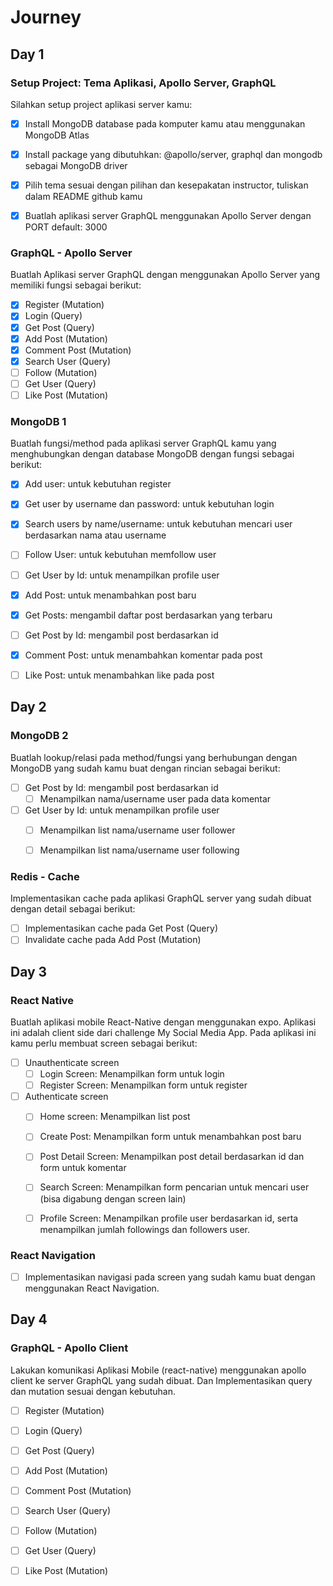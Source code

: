 # Journey

## Day 1

### Setup Project: Tema Aplikasi, Apollo Server, GraphQL
Silahkan setup project aplikasi server kamu:
- [x] Install MongoDB database pada komputer kamu atau menggunakan MongoDB Atlas
- [x] Install package yang dibutuhkan: @apollo/server, graphql dan mongodb sebagai MongoDB driver
- [x] Pilih tema sesuai dengan pilihan dan kesepakatan instructor, tuliskan dalam README github kamu
- [x] Buatlah aplikasi server GraphQL menggunakan Apollo Server dengan PORT default: 3000


### GraphQL - Apollo Server
Buatlah Aplikasi server GraphQL dengan menggunakan Apollo Server yang memiliki fungsi sebagai berikut:
- [x] Register (Mutation)
- [x] Login (Query)
- [x] Get Post (Query)
- [x] Add Post (Mutation)
- [x] Comment Post (Mutation)
- [x] Search User (Query)
- [ ] Follow (Mutation)
- [ ] Get User (Query)
- [ ] Like Post (Mutation)

### MongoDB 1
Buatlah fungsi/method pada aplikasi server GraphQL kamu yang menghubungkan dengan database MongoDB dengan fungsi sebagai berikut:
- [x] Add user: untuk kebutuhan register
- [x] Get user by username dan password: untuk kebutuhan login
- [x] Search users by name/username: untuk kebutuhan mencari user berdasarkan nama atau username
- [ ] Follow User: untuk kebutuhan memfollow user
- [ ] Get User by Id: untuk menampilkan profile user
- [x] Add Post: untuk menambahkan post baru
- [x] Get Posts: mengambil daftar post berdasarkan yang terbaru
- [ ] Get Post by Id: mengambil post berdasarkan id
- [x] Comment Post: untuk menambahkan komentar pada post
- [ ] Like Post: untuk menambahkan like pada post


## Day 2

### MongoDB 2
Buatlah lookup/relasi pada method/fungsi yang berhubungan dengan MongoDB yang sudah kamu buat dengan rincian sebagai berikut:
- [ ] Get Post by Id: mengambil post berdasarkan id
  - [ ] Menampilkan nama/username user pada data komentar

- [ ] Get User by Id: untuk menampilkan profile user
  - [ ] Menampilkan list nama/username user follower
  - [ ] Menampilkan list nama/username user following


### Redis - Cache
Implementasikan cache pada aplikasi GraphQL server yang sudah dibuat dengan detail sebagai berikut:
- [ ] Implementasikan cache pada Get Post (Query)
- [ ] Invalidate cache pada Add Post (Mutation)

## Day 3
### React Native
Buatlah aplikasi mobile React-Native dengan menggunakan expo. Aplikasi ini adalah client side dari challenge My Social Media App.
Pada aplikasi ini kamu perlu membuat screen sebagai berikut:
- [ ] Unauthenticate screen
  - [ ] Login Screen: Menampilkan form untuk login
  - [ ] Register Screen: Menampilkan form untuk register

- [ ] Authenticate screen
  - [ ] Home screen: Menampilkan list post
  - [ ] Create Post: Menampilkan form untuk menambahkan post baru
  - [ ] Post Detail Screen: Menampilkan post detail berdasarkan id dan form untuk komentar
  - [ ] Search Screen: Menampilkan form pencarian untuk mencari user (bisa digabung dengan screen lain)
  - [ ] Profile Screen: Menampilkan profile user berdasarkan id, serta menampilkan jumlah followings dan followers user.


### React Navigation
 - [ ] Implementasikan navigasi pada screen yang sudah kamu buat dengan menggunakan React Navigation.


## Day 4
### GraphQL - Apollo Client
Lakukan komunikasi Aplikasi Mobile (react-native) menggunakan apollo client ke server GraphQL  yang sudah dibuat. Dan Implementasikan query dan mutation sesuai dengan kebutuhan.
- [ ] Register (Mutation)
- [ ] Login (Query)
- [ ] Get Post (Query)
- [ ] Add Post (Mutation)
- [ ] Comment Post (Mutation)
- [ ] Search User (Query)
- [ ] Follow (Mutation)
- [ ] Get User (Query)
- [ ] Like Post (Mutation)

